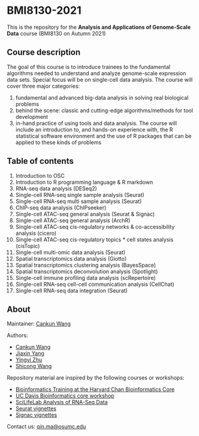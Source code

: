 # BMI8130-2021

This is the repository for the **Analysis and Applications of Genome-Scale Data** course (BMI8130 on Autumn 2021)

## Course description

The goal of this course is to introduce trainees to the fundamental algorithms needed to understand and analyze genome-scale expression data sets. Special focus will be on single-cell data analysis. The course will cover three major categories:

1. fundamental and advanced big-data analysis in solving real biological problems
2. behind the scene: classic and cutting-edge algorithms/methods for tool development
3. in-hand practice of using tools and data analysis. The course will include an introduction to, and hands-on experience with, the R statistical software environment and the use of R packages that can be applied to these kinds of problems

## Table of contents

1. Introduction to OSC
2. Introduction to R programming language & R markdown
3. RNA-seq data analysis (DESeq2)
4. Single-cell RNA-seq single sample analysis (Seurat)
5. Single-cell RNA-seq multi sample analysis (Seurat)
6. ChIP-seq data analysis (ChIPseeker)
7. Single-cell ATAC-seq general analysis (Seurat & Signac)
8. Single-cell ATAC-seq general analysis (ArchR)
9. Single-cell ATAC-seq cis-regulatory networks & co-accessibility analysis (cicero)
10. Single-cell ATAC-seq cis-regulatory topics \* cell states analysis (cisTopic)
11. Single-cell multi-omic data analysis (Seurat)
12. Spatial transcriptomics data analysis (Giotto)
13. Spatial transcriptomics clustering analysis (BayesSpace)
14. Spatial transcriptomics deconvolution analysis (Spotlight)
15. Single-cell immune profiling data analysis (scRepertoire)
16. Single-cell RNA-seq cell-cell communication analysis (CellChat)
17. Single-cell RNA-seq data integration (Seurat)

## About

Maintainer: [Cankun Wang](https://github.com/Wang-Cankun)

Authors:

- [Cankun Wang](https://github.com/Wang-Cankun)
- [Jiaxin Yang](https://github.com/Jiaxin-yyjx)
- [Yingyi Zhu](https://github.com/mandyyyyi22)
- [Shicong Wang](https://github.com/Alex1516612806)

Repository material are inspired by the following courses or workshops:

- [Bioinformatics Training at the Harvard Chan Bioinformatics Core](https://hbctraining.github.io/main/)
- [UC Davis Bioinformatics core workshop](https://ucdavis-bioinformatics-training.github.io/)
- [SciLifeLab Analysis of RNA-Seq Data](https://nbisweden.github.io/workshop-RNAseq/2011/index.html)
- [Seurat vignettes](https://satijalab.org/seurat/)
- [Signac vignettes](https://satijalab.org/signac/)

Contact us: qin.ma@osumc.edu
